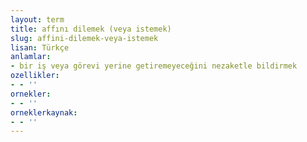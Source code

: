 ```yaml
---
layout: term
title: affını dilemek (veya istemek)
slug: affini-dilemek-veya-istemek
lisan: Türkçe
anlamlar:
- bir iş veya görevi yerine getiremeyeceğini nezaketle bildirmek
ozellikler:
- - ''
ornekler:
- - ''
orneklerkaynak:
- - ''
---
```

